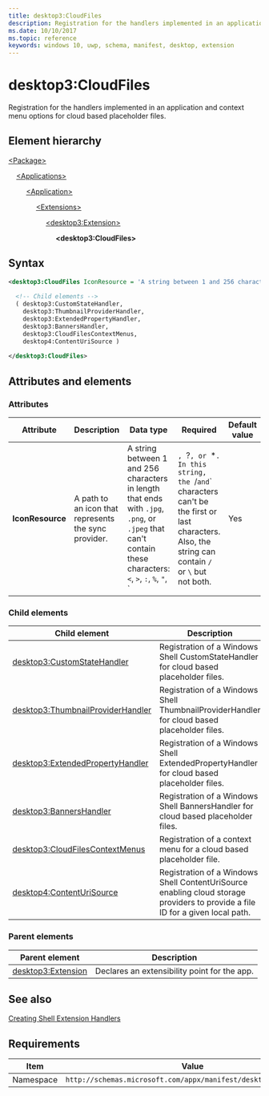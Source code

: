 ```yaml
---
title: desktop3:CloudFiles
description: Registration for the handlers implemented in an application and context menu options for cloud based placeholder files.
ms.date: 10/10/2017
ms.topic: reference
keywords: windows 10, uwp, schema, manifest, desktop, extension 
---
```


# desktop3:CloudFiles

Registration for the handlers implemented in an application and context menu options for cloud based placeholder files.

## Element hierarchy

[\<Package\>](element-package.md)

&nbsp;&nbsp;&nbsp;&nbsp;[\<Applications\>](element-applications.md)

&nbsp;&nbsp;&nbsp;&nbsp; &nbsp;&nbsp;&nbsp;&nbsp;[\<Application\>](element-application.md)

&nbsp;&nbsp;&nbsp;&nbsp; &nbsp;&nbsp;&nbsp;&nbsp; &nbsp;&nbsp;&nbsp;&nbsp;[\<Extensions\>](element-1-extensions.md)

&nbsp;&nbsp;&nbsp;&nbsp; &nbsp;&nbsp;&nbsp;&nbsp; &nbsp;&nbsp;&nbsp;&nbsp; &nbsp;&nbsp;&nbsp;&nbsp;[\<desktop3:Extension\>](element-desktop3-extension.md)

&nbsp;&nbsp;&nbsp;&nbsp; &nbsp;&nbsp;&nbsp;&nbsp; &nbsp;&nbsp;&nbsp;&nbsp; &nbsp;&nbsp;&nbsp;&nbsp; &nbsp;&nbsp;&nbsp;&nbsp;**\<desktop3:CloudFiles\>**

## Syntax

```xml
<desktop3:CloudFiles IconResource = 'A string between 1 and 256 characters in length that ends with ".jpg", ".png", or ".jpeg" that cant contain these characters: <, >, :, %, ", |, ?, or *. In this string, the / and \ characters cant be the first or last characters. Also, the string can contain / or \ but not both.' >
    
  <!-- Child elements -->
  ( desktop3:CustomStateHandler,
    desktop3:ThumbnailProviderHandler, 
    desktop3:ExtendedPropertyHandler,
    desktop3:BannersHandler,
    desktop3:CloudFilesContextMenus,
    desktop4:ContentUriSource )
    
</desktop3:CloudFiles>
```

## Attributes and elements

### Attributes

| Attribute | Description | Data type | Required | Default value |
|-|-|-|-|-|
| **IconResource** | A path to an icon that represents the sync provider. | A string between 1 and 256 characters in length that ends with `.jpg`, `.png`, or `.jpeg` that can't contain these characters: `<`, `>`, `:`, `%`, `"`, `|`, `?`, or `*`. In this string, the `/` and `\` characters can't be the first or last characters. Also, the string can contain `/` or `\` but not both. | Yes |  |

### Child elements

| Child element | Description |
|-|-|
| [desktop3:CustomStateHandler](element-desktop3-customstatehandler.md) | Registration of a Windows Shell CustomStateHandler for cloud based placeholder files. |  
| [desktop3:ThumbnailProviderHandler](element-desktop3-ThumbnailProviderHandler.md) | Registration of a Windows Shell ThumbnailProviderHandler for cloud based placeholder files. |  
| [desktop3:ExtendedPropertyHandler](element-desktop3-ExtendedPropertyHandler.md) | Registration of a Windows Shell ExtendedPropertyHandler for cloud based placeholder files. |  
| [desktop3:BannersHandler](element-desktop3-BannersHandler.md) | Registration of a Windows Shell BannersHandler for cloud based placeholder files. |  
| [desktop3:CloudFilesContextMenus](element-desktop3-CloudFilesContextMenus.md) | Registration of a context menu for a cloud based placeholder file. |
| [desktop4:ContentUriSource](element-desktop4-contenturisource.md) | Registration of a Windows Shell ContentUriSource enabling cloud storage providers to provide a file ID for a given local path. |  

### Parent elements

| Parent element | Description |
|-|-|
| [desktop3:Extension](element-desktop3-extension.md) | Declares an extensibility point for the app. |

## See also

[Creating Shell Extension Handlers](/windows/win32/shell/handlers)

## Requirements

| Item  | Value  |
|--|--|
| Namespace | `http://schemas.microsoft.com/appx/manifest/desktop/windows10/3` |
